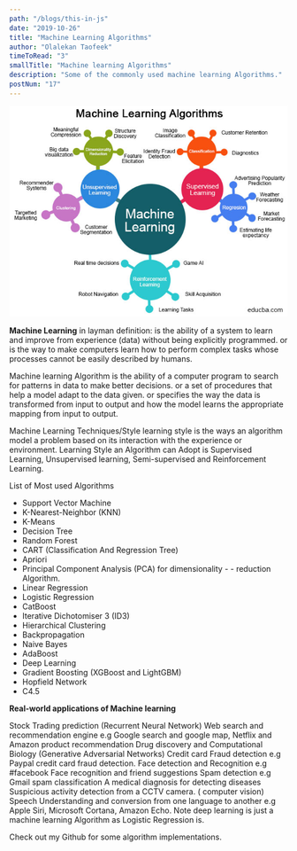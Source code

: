 ```yaml
---
path: "/blogs/this-in-js"
date: "2019-10-26"
title: "Machine Learning Algorithms"
author: "Olalekan Taofeek"
timeToRead: "3"
smallTitle: "Machine learning Algorithms"
description: "Some of the commonly used machine learning Algorithms."
postNum: "17"
---
```


<img src="./cover_17.jpg"/>
<br/>

**Machine Learning** in layman definition: is the ability of a system to learn and improve from experience (data) without being explicitly programmed. or is the way to make computers learn how to perform complex tasks whose processes cannot be easily described by humans.

Machine learning Algorithm is the ability of a computer program to search for patterns in data to make better decisions. or a set of procedures that help a model adapt to the data given. or specifies the way the data is transformed from input to output and how the model learns the appropriate mapping from input to output.

Machine Learning Techniques/Style learning style is the ways an algorithm model a problem based on its interaction with the experience or environment. Learning Style an Algorithm can Adopt is Supervised Learning, Unsupervised learning, Semi-supervised and Reinforcement Learning.

List of Most used Algorithms

- Support Vector Machine
- K-Nearest-Neighbor (KNN)
- K-Means
- Decision Tree
- Random Forest
- CART (Classification And Regression Tree)
- Apriori
- Principal Component Analysis (PCA) for dimensionality - - reduction Algorithm.
- Linear Regression
- Logistic Regression
- CatBoost
- Iterative Dichotomiser 3 (ID3)
- Hierarchical Clustering
- Backpropagation
- Naive Bayes
- AdaBoost
- Deep Learning
- Gradient Boosting (XGBoost and LightGBM)
- Hopfield Network
- C4.5

**Real-world applications of Machine learning**

Stock Trading prediction (Recurrent Neural Network)
Web search and recommendation engine e.g Google search and google map, Netflix and Amazon product recommendation
Drug discovery and Computational Biology (Generative Adversarial Networks)
Credit card Fraud detection e.g Paypal credit card fraud detection.
Face detection and Recognition e.g #facebook Face recognition and friend suggestions
Spam detection e.g Gmail spam classification
A medical diagnosis for detecting diseases
Suspicious activity detection from a CCTV camera. ( computer vision)
Speech Understanding and conversion from one language to another e.g Apple Siri, Microsoft Cortana, Amazon Echo.
Note deep learning is just a machine learning Algorithm as Logistic Regression is.

Check out my Github for some algorithm implementations.
